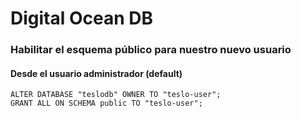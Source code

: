 # Digital Ocean DB

### Habilitar el esquema público para nuestro nuevo usuario

#### Desde el usuario administrador (default)

```
ALTER DATABASE "teslodb" OWNER TO "teslo-user";
GRANT ALL ON SCHEMA public TO "teslo-user";
```